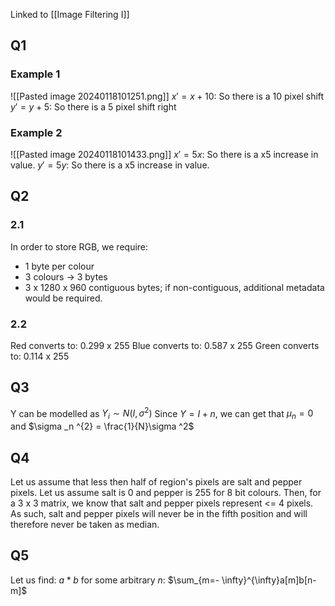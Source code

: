 Linked to [[Image Filtering I]]

## Q1
### Example 1
![[Pasted image 20240118101251.png]]
$x' = x + 10$: So there is a 10 pixel shift
$y' = y + 5$: So there is a 5 pixel shift right
### Example 2
![[Pasted image 20240118101433.png]]
$x' = 5x$: So there is a x5 increase in value.
$y' = 5y$: So there is a x5 increase in value.

## Q2
### 2.1
In order to store RGB, we require: 
- 1 byte per colour
- 3 colours -> 3 bytes
- 3 x 1280 x 960 contiguous bytes; if non-contiguous, additional metadata would be required.
### 2.2
Red converts to: 0.299 x 255
Blue converts to: 0.587 x 255
Green converts to: 0.114 x 255
## Q3
Y can be modelled as $Y_i \sim N(I, \sigma ^2)$
Since $Y = I + n$, we can get that $μ_n = 0$ and $\sigma _n ^{2} = \frac{1}{N}\sigma ^2$
## Q4
Let us assume that less then half of region's pixels are salt and pepper pixels. Let us assume salt is 0 and pepper is 255 for 8 bit colours. Then, for a 3 x 3 matrix, we know that salt and pepper pixels represent <= 4 pixels.
As such, salt and pepper pixels will never be in the fifth position and will therefore never be taken as median. 
## Q5
Let us find:
	$a * b$ for some arbitrary $n$:
		$\sum_{m=- \infty}^{\infty}a[m]b[n-m]$






